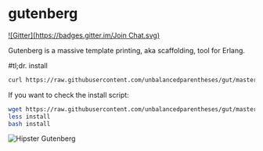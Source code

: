 gutenberg
=========
[![Gitter](https://badges.gitter.im/Join Chat.svg)](https://gitter.im/unbalancedparentheses/gut?utm_source=badge&utm_medium=badge&utm_campaign=pr-badge&utm_content=badge)

Gutenberg is a massive template printing, aka scaffolding, tool for Erlang.

#tl;dr. install
```bash
curl https://raw.githubusercontent.com/unbalancedparentheses/gut/master/utils/install | bash
```

If you want to check the install script:
```bash
wget https://raw.githubusercontent.com/unbalancedparentheses/gut/master/utils/install
less install
bash install
```

![Hipster Gutenberg](https://raw.githubusercontent.com/unbalancedparentheses/gut/master/gutenberg.jpg)
